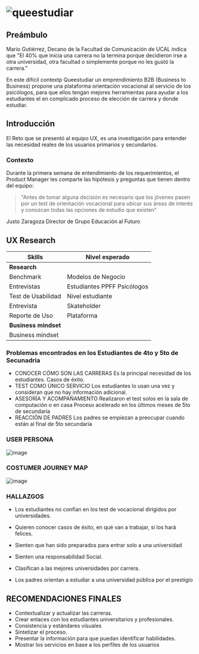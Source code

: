 # ![queestudiar](https://user-images.githubusercontent.com/51204770/68557841-19a7db00-0405-11ea-91b3-ec34e758bdda.png)

## Preámbulo

Mario Gutiérrez, Decano de la Facultad de  Comunicación de UCAL indica que "El 40% que inicia una carrera no la termina porque decidieron irse a otra universidad, otra facultad o simplemente
porque no les gustó la carrera."

En este difícil contextp Queestudiar un emprendimiento B2B (Business to Business) propone  una plataforma orientación vocacional al servicio de los psicólogos, para que ellos tengan mejores herramientas para ayudar a los estudiantes  el en complicado proceso de elección de carrera y donde estudiar.

## Introducción
El Reto que se presentó al equipo UX, es una investigación para entender las necesidad reales de los usuarios primarios y secundarios. 

### Contexto

Durante la primera semana de entendimiento de los requerimientos, el Product
Manager les comparte las hipótesis y preguntas que tienen dentro del equipo:

> "Antes de tomar alguna decisión es necesario que los jóvenes pasen por un
test de orientación vocacional para ubicar sus áreas de interés y conozcan todas las
opciones de estudio que existen"

Justo Zaragoza
Director de Grupo Educación al Futuro

  
## UX Research


| Skills                         | Nivel esperado             |
|--------------------------------|----------------------------|
| **Research**                                                |
| Benchmark                      | Modelos de Negocio         |
| Entrevistas                    | Estudiantes PPFF Psicólogos|
| Test de Usabilidad             | Nivel estudiante           |
| Entrevista                     | Skateholder                |
| Reporte de Uso                 | Plataforma                 |
| **Business mindset**           
| Business mindset               |                            |

### Problemas encontrados en los Estudiantes de 4to y 5to de Secunadria

- CONOCER CÓMO SON LAS CARRERAS
Es la principal necesidad de los estudiantes. Casos
de éxito.
- TEST COMO ÚNICO SERVICIO
Los estudiantes lo usan una vez y consideran que no
hay información adicional.
- ASESORÍA Y ACOMPAÑAMIENTO
Realizaron el test solos en la sala de computación o
en casa
Proceso acelerado en los últimos meses de 5to de
secundaria
- REACCIÓN DE PADRES
Los padres se empiezan a preocupar
cuando están al final de 5to secundaria

### USER PERSONA
![image](https://user-images.githubusercontent.com/51204770/68562446-afe4fc80-0417-11ea-98cd-5f96544a0f76.png)

### COSTUMER JOURNEY MAP

![image](https://user-images.githubusercontent.com/51204770/68564004-613a6100-041d-11ea-8747-6f38808c90f8.png)

### HALLAZGOS

- Los estudiantes no confían en los test de vocacional dirigidos por universidades.

- Quieren conocer casos de éxito, en qué van a trabajar, si los hará felices.

- Sienten que han sido preparados para entrar solo a una universidad

- Sienten una responsabilidad Social.

- Clasifican a las mejores universidades por carrera.

- Los padres orientan a estudiar a una universidad pública por el prestigio

## RECOMENDACIONES FINALES

- Contextualizar y actualizar las carreras.
- Crear enlaces con los estudiantes universitarios y profesionales.
- Consistencia y estándares visuales
- Sintetizar el proceso.
- Presentar la información para que puedan identificar habilidades.
- Mostrar los servicios en base a los perfiles de los usuarios




